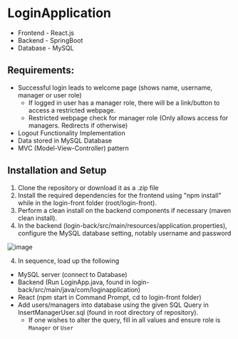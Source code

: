 # LoginApplication
- Frontend - React.js
- Backend - SpringBoot
- Database - MySQL

## Requirements:
- Successful login leads to welcome page (shows name, username, manager or user role)
  - If logged in user has a manager role, there will be a link/button to access a restricted webpage.
  - Restricted webpage check for manager role (Only allows access for managers. Redirects if otherwise)
- Logout Functionality Implementation
- Data stored in MySQL Database
- MVC (Model-View-Controller) pattern

## Installation and Setup

1. Clone the repository or download it as a .zip file
2. Install the required dependencies for the frontend using "npm install" while in the login-front folder (root/login-front).
3. Perform a clean install on the backend components if necessary (maven clean install).
4. In the backend (login-back/src/main/resources/application.properties), configure the MySQL database setting, notably username and password

![image](https://i.imgur.com/yjQLQ0V.png)

4. In sequence, load up the following
  - MySQL server (connect to Database)
  - Backend (Run LoginApp.java, found in login-back/src/main/java/com/loginapplication)
  - React (npm start in Command Prompt, cd to login-front folder)
  - Add users/managers into database using the given SQL Query in InsertManagerUser.sql (found in root directory of repository).
    - If one wishes to alter the query, fill in all values and ensure role is `Manager` or `User`

